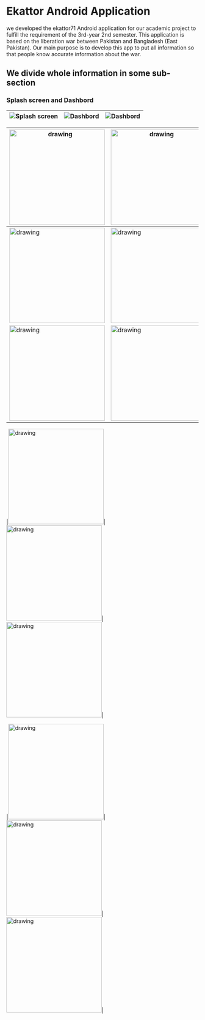 # Ekattor Android Application 
we developed the ekattor71 Android application for our academic project to fulfill the requirement of the 3rd-year 2nd semester. This application is based on the liberation war between Pakistan and Bangladesh (East Pakistan). Our main purpose is to develop this app to put all information so that people know accurate information about the war.
## We divide whole information in some sub-section
### Splash screen and Dashbord
|![Splash screen](images/img11.jpeg) | ![Dashbord](images/img12.jpeg)| ![Dashbord](images/img118.jpeg)|
|------------------------------------|-------------------------------|--------------------------------| 

|<img src="images/img13.jpeg" alt="drawing" width="250px"/>|<img src="images/img14.jpeg" alt="drawing" width="250px"/>|<img src="images/img15.jpeg" alt="drawing" width="250px"/>|
|----------------------------------------------------------|----------------------------------------------------------|----------------------------------------------------------|
|<img src="images/img16.jpeg" alt="drawing" width="250px"/>|<img src="images/img17.jpeg" alt="drawing" width="250px"/>|<img src="images/img18.jpeg" alt="drawing" width="250px"/>|
|<img src="images/img19.jpeg" alt="drawing" width="250px"/>|<img src="images/img110.jpeg" alt="drawing" width="250px"/>|<img src="images/img111.jpeg" alt="drawing" width="250px"/>|

|<img src="images/img112.jpeg" alt="drawing" width="250px"/>|<img src="images/img113.jpeg" alt="drawing" width="250px"/>|<img src="images/img114.jpeg" alt="drawing" width="250px"/>|

|<img src="images/img115.jpeg" alt="drawing" width="250px"/>|<img src="images/img116.jpeg" alt="drawing" width="250px"/>|<img src="images/img117.jpeg" alt="drawing" width="250px"/>|
